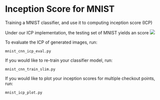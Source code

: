 # Inception Score for MNIST

Training a MNIST classifier, and use it to computing inception score (ICP)

Under our ICP implementation, the testing set of MNIST yields an score 
<img src="https://latex.codecogs.com/gif.latex?$\bf{9.8793~\pm~0.0614}$" />


To evaluate the ICP of generated images, run:

    mnist_cnn_icp_eval.py
    
If you would like to re-train your classifier model, run:

    mnist_cnn_train_slim.py
    
    
If you would like to plot your inception scores for multiple checkout points, run:

    mnist_icp_plot.py
    
